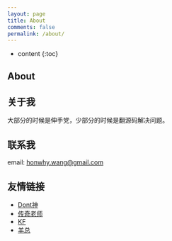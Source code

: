 ```yaml
---
layout: page
title: About
comments: false
permalink: /about/
---
```


* content
{:toc}

## About

## 关于我
大部分的时候是伸手党，少部分的时候是翻源码解决问题。

## 联系我
email: honwhy.wang@gmail.com

## 友情链接

* [Dont神](http://shellphon.wang/)
* [传奇老师](https://tranch.me/)
* [KF](https://www.ikumfo.com)
* [羊总](http://sheep3.cn)

